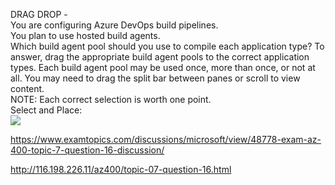 DRAG DROP -<br/>You are configuring Azure DevOps build pipelines.<br/>You plan to use hosted build agents.<br/>Which build agent pool should you use to compile each application type? To answer, drag the appropriate build agent pools to the correct application types. Each build agent pool may be used once, more than once, or not at all. You may need to drag the split bar between panes or scroll to view content.<br/>NOTE: Each correct selection is worth one point.<br/>Select and Place:<br/><img src="https://www.examtopics.com/assets/media/exam-media/04257/0029600001.png" class="in-exam-image"/><br/><p><a href="https://www.examtopics.com/discussions/microsoft/view/48778-exam-az-400-topic-7-question-16-discussion/">https://www.examtopics.com/discussions/microsoft/view/48778-exam-az-400-topic-7-question-16-discussion/</a></p><p><a href="http://116.198.226.11/az400/topic-07-question-16.html">http://116.198.226.11/az400/topic-07-question-16.html</a></p><script src="https://giscus.app/client.js"                    data-repo="azsamples/az204"                    data-repo-id="R_kgDOMRXzDQ"                    data-category="General"                    data-category-id="DIC_kwDOMRXzDc4Cgi27"                    data-mapping="pathname"                    data-strict="0"                    data-reactions-enabled="0"                    data-emit-metadata="0"                    data-input-position="bottom"                    data-theme="preferred_color_scheme"                    data-lang="en"                    crossorigin="anonymous"                    async>                    </script>
